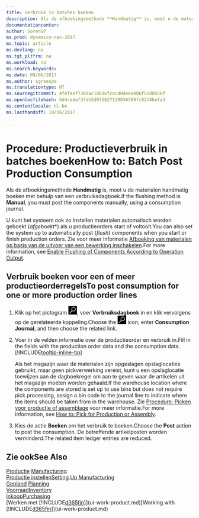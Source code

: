 ```yaml
---
title: Verbruik in batches boeken
description: Als de afboekingsmethode **Handmatig** is, moet u de materialen handmatig boeken met behulp van een verbruiksdagboek.
documentationcenter: 
author: SorenGP
ms.prod: dynamics-nav-2017
ms.topic: article
ms.devlang: na
ms.tgt_pltfrm: na
ms.workload: na
ms.search.keywords: 
ms.date: 09/06/2017
ms.author: sgroespe
ms.translationtype: HT
ms.sourcegitcommit: 4fefaef7380ac10836fcac404eea006f55d8556f
ms.openlocfilehash: bd4cedaf3fdb2d0f5627120836580fc82f4befa3
ms.contentlocale: nl-be
ms.lasthandoff: 10/16/2017

---
```

# <a name="how-to-batch-post-production-consumption"></a><span data-ttu-id="3c159-103">Procedure: Productieverbruik in batches boeken</span><span class="sxs-lookup"><span data-stu-id="3c159-103">How to: Batch Post Production Consumption</span></span>
<span data-ttu-id="3c159-104">Als de afboekingsmethode **Handmatig** is, moet u de materialen handmatig boeken met behulp van een verbruiksdagboek.</span><span class="sxs-lookup"><span data-stu-id="3c159-104">If the flushing method is **Manual**, you must post the components manually, using a consumption journal.</span></span>

<span data-ttu-id="3c159-105">U kunt het systeem ook zo instellen materialen automatisch worden geboekt (*afgeboekt**) als u productieorders start of voltooit.</span><span class="sxs-lookup"><span data-stu-id="3c159-105">You can also set the system up to automatically post (*flush*) components when you start or finish production orders.</span></span> <span data-ttu-id="3c159-106">Zie voor meer informatie [Afboeking van materialen op basis van de uitvoer van een bewerking inschakelen](production-how-to-flush-components-according-to-operation-output.md).</span><span class="sxs-lookup"><span data-stu-id="3c159-106">For more information, see [Enable Flushing of Components According to Operation Output](production-how-to-flush-components-according-to-operation-output.md).</span></span>

## <a name="to-post-consumption-for-one-or-more-production-order-lines"></a><span data-ttu-id="3c159-107">Verbruik boeken voor een of meer productieorderregels</span><span class="sxs-lookup"><span data-stu-id="3c159-107">To post consumption for one or more production order lines</span></span>  
1.  <span data-ttu-id="3c159-108">Klik op het pictogram ![Zoeken naar pagina of rapport](media/ui-search/search_small.png "pictogram Zoeken naar pagina of rapport"), voer **Verbruiksdagboek** in en klik vervolgens op de gerelateerde koppeling.</span><span class="sxs-lookup"><span data-stu-id="3c159-108">Choose the ![Search for Page or Report](media/ui-search/search_small.png "Search for Page or Report icon") icon, enter **Consumption Journal**, and then choose the related link.</span></span>  
2.  <span data-ttu-id="3c159-109">Voer in de velden informatie over de productieorder en verbruik in.</span><span class="sxs-lookup"><span data-stu-id="3c159-109">Fill in the fields with the production order data and the consumption data.</span></span> [!INCLUDE[tooltip-inline-tip](includes/tooltip-inline-tip_md.md)]  

    <span data-ttu-id="3c159-110">Als het magazijn waar de materialen zijn opgeslagen opslaglocaties gebruikt, maar geen pickverwerking vereist, kunt u een opslaglocatie toewijzen aan de dagboekregel om aan te geven waar de artikelen uit het magazijn moeten worden gehaald.</span><span class="sxs-lookup"><span data-stu-id="3c159-110">If the warehouse location where the components are stored is set up to use bins but does not require pick processing, assign a bin code to the journal line to indicate where the items should be taken from in the warehouse.</span></span> <span data-ttu-id="3c159-111">Zie [Procedure: Picken voor productie of assemblage](warehouse-how-to-pick-for-production.md) voor meer informatie.</span><span class="sxs-lookup"><span data-stu-id="3c159-111">For more information, see [How to: Pick for Production or Assembly](warehouse-how-to-pick-for-production.md).</span></span>  
3.  <span data-ttu-id="3c159-112">Kies de actie **Boeken** om het verbruik te boeken.</span><span class="sxs-lookup"><span data-stu-id="3c159-112">Choose the **Post** action to post the consumption.</span></span> <span data-ttu-id="3c159-113">De betreffende artikelposten worden verminderd.</span><span class="sxs-lookup"><span data-stu-id="3c159-113">The related item ledger entries are reduced.</span></span>

## <a name="see-also"></a><span data-ttu-id="3c159-114">Zie ook</span><span class="sxs-lookup"><span data-stu-id="3c159-114">See Also</span></span>  
<span data-ttu-id="3c159-115">[Productie](production-manage-manufacturing.md)  </span><span class="sxs-lookup"><span data-stu-id="3c159-115">[Manufacturing](production-manage-manufacturing.md)  </span></span>  
[<span data-ttu-id="3c159-116">Productie instellen</span><span class="sxs-lookup"><span data-stu-id="3c159-116">Setting Up Manufacturing</span></span>](production-configure-production-processes.md)  
<span data-ttu-id="3c159-117">[Gepland](production-planning.md)    </span><span class="sxs-lookup"><span data-stu-id="3c159-117">[Planning](production-planning.md)    </span></span>  
[<span data-ttu-id="3c159-118">Voorraad</span><span class="sxs-lookup"><span data-stu-id="3c159-118">Inventory</span></span>](inventory-manage-inventory.md)  
[<span data-ttu-id="3c159-119">Inkoop</span><span class="sxs-lookup"><span data-stu-id="3c159-119">Purchasing</span></span>](purchasing-manage-purchasing.md)  
<span data-ttu-id="3c159-120">[Werken met [!INCLUDE[d365fin](includes/d365fin_md.md)]](ui-work-product.md)</span><span class="sxs-lookup"><span data-stu-id="3c159-120">[Working with [!INCLUDE[d365fin](includes/d365fin_md.md)]](ui-work-product.md)</span></span>

